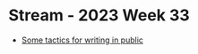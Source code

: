 # Stream - 2023 Week 33

- [Some tactics for writing in public](https://jvns.ca/blog/2023/08/07/tactics-for-writing-in-public/)
